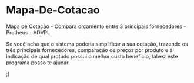 # Mapa-De-Cotacao
Mapa de Cotação - Compara orçamento entre 3 principais fornecedores - Protheus - ADVPL

Se você acha que o sistema poderia simplificar a sua cotação, trazendo os três principais fornecedores, comparação de preços por produto
e a indicação de qual protudo possui o melhor custo benefício, talvez este programa posso te ajudar.

;)
